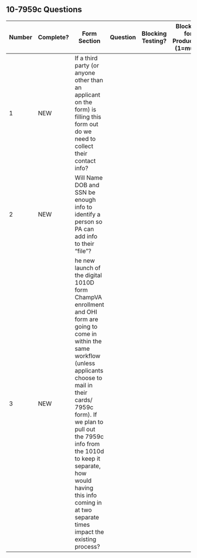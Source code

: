 ## 10-7959c Questions 

|Number|Complete?|Form Section|Question|Blocking Testing?|Blocking for Production (1=must)|Answer|
|---|---|---|---|---|---|---|
|1|NEW|If a third party (or anyone other than an applicant on the form) is filling this form out do we need to collect their contact info?||||
|2|NEW|Will Name DOB and SSN be enough info to identify a person so PA can add info to their “file”?||||
|3|NEW|he new launch of the digital 1010D form ChampVA enrollment and OHI form are going to come in within the same workflow (unless applicants choose to mail in their cards/ 7959c form). If we plan to pull out the 7959c info from the 1010d to keep it separate, how would having this info coming in at two separate times impact the existing process?||||

